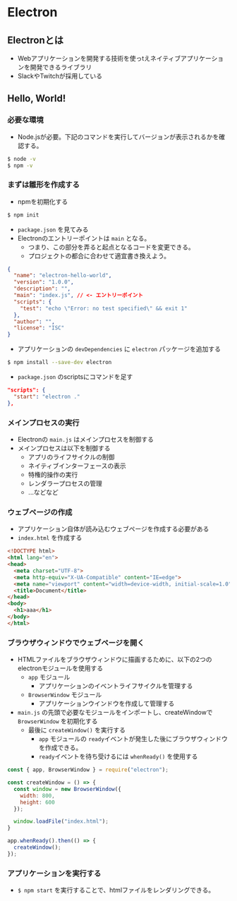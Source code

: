 # Electron
## Electronとは
- Webアプリケーションを開発する技術を使っtえネイティブアプリケーションを開発できるライブラリ
- SlackやTwitchが採用している

## Hello, World!
### 必要な環境
- Node.jsが必要。下記のコマンドを実行してバージョンが表示されるかを確認する。

```bash
$ node -v
$ npm -v
```

### まずは雛形を作成する
- npmを初期化する

```bash
$ npm init
```

- `package.json` を見てみる
- Electronのエントリーポイントは `main` となる。
  - つまり、この部分を弄ると起点となるコードを変更できる。
  - プロジェクトの都合に合わせて適宜書き換えよう。

```json
{
  "name": "electron-hello-world",
  "version": "1.0.0",
  "description": "",
  "main": "index.js", // <- エントリーポイント
  "scripts": {
    "test": "echo \"Error: no test specified\" && exit 1"
  },
  "author": "",
  "license": "ISC"
}

```

- アプリケーションの `devDependencies` に `electron` パッケージを追加する

```bash
$ npm install --save-dev electron
```

- `package.json` のscriptsにコマンドを足す

```json
"scripts": {
  "start": "electron ."
},
```

### メインプロセスの実行
- Electronの `main.js` はメインプロセスを制御する
- メインプロセスは以下を制御する
  - アプリのライフサイクルの制御
  - ネイティブインターフェースの表示
  - 特権的操作の実行
  - レンダラープロセスの管理
  - ...などなど

### ウェブページの作成
- アプリケーション自体が読み込むウェブページを作成する必要がある
- `index.html` を作成する

```html
<!DOCTYPE html>
<html lang="en">
<head>
  <meta charset="UTF-8">
  <meta http-equiv="X-UA-Compatible" content="IE=edge">
  <meta name="viewport" content="width=device-width, initial-scale=1.0">
  <title>Document</title>
</head>
<body>
  <h1>aaa</h1>
</body>
</html>
```

### ブラウザウィンドウでウェブページを開く
- HTMLファイルをブラウザウィンドウに描画するために、以下の2つのelectronモジュールを使用する
  - `app` モジュール
    - アプリケーションのイベントライフサイクルを管理する
  - `BrowserWindow` モジュール
    - アプリケーションウインドウを作成して管理する
- `main.js` の先頭で必要なモジュールをインポートし、createWindowで `BrowserWindow` を初期化する
  - 最後に `createWindow()` を実行する
    - `app` モジュールの `ready`イベントが発生した後にブラウザウィンドウを作成できる。
    - `ready`イベントを待ち受けるには `whenReady()` を使用する

```js
const { app, BrowserWindow } = require("electron");

const createWindow = () => {
  const window = new BrowserWindow({
    width: 800,
    height: 600
  });

  window.loadFile("index.html");
}

app.whenReady().then(() => {
  createWindow();
});
```

### アプリケーションを実行する
- `$ npm start` を実行することで、htmlファイルをレンダリングできる。